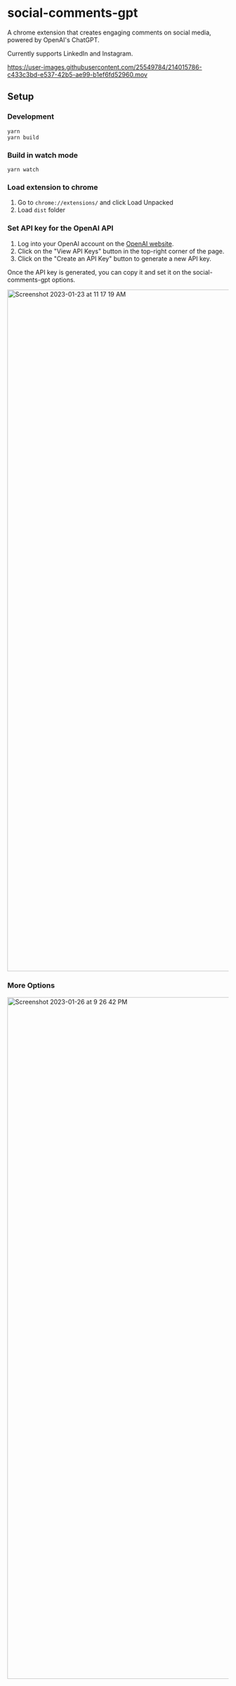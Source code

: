 # social-comments-gpt

A chrome extension that creates engaging comments on social media, powered by OpenAI's ChatGPT. 

Currently supports LinkedIn and Instagram.


https://user-images.githubusercontent.com/25549784/214015786-c433c3bd-e537-42b5-ae99-b1ef6fd52960.mov


## Setup

### Development

```
yarn
yarn build
```

### Build in watch mode

```
yarn watch
```

### Load extension to chrome

1. Go to `chrome://extensions/` and click Load Unpacked
2. Load `dist` folder

### Set API key for the OpenAI API

1. Log into your OpenAI account on the [OpenAI website](https://beta.openai.com/).
2. Click on the "View API Keys" button in the top-right corner of the page.
3. Click on the "Create an API Key" button to generate a new API key.

Once the API key is generated, you can copy it and set it on the social-comments-gpt options.

<img width="1552" alt="Screenshot 2023-01-23 at 11 17 19 AM" src="https://user-images.githubusercontent.com/25549784/214015984-75ca37e5-27cf-47ee-980e-0f4f79050566.png">

### More Options

<img width="1552" alt="Screenshot 2023-01-26 at 9 26 42 PM" src="https://user-images.githubusercontent.com/25549784/214943214-4f5ad189-e11e-448f-b6ad-0c8557dbeb22.png">

